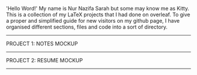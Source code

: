 'Hello Word!' My name is Nur Nazifa Sarah but some may know me as Kitty. This is a collection of my LaTeX projects that I had done on overleaf. To give a proper and simplified guide for new visitors on my github page, I have organised different sections, files and code into a sort of directory.

____________________________________________________________________________________________________________________________________________________________________

PROJECT 1: NOTES MOCKUP

____________________________________________________________________________________________________________________________________________________________________

PROJECT 2: RESUME MOCKUP

____________________________________________________________________________________________________________________________________________________________________
